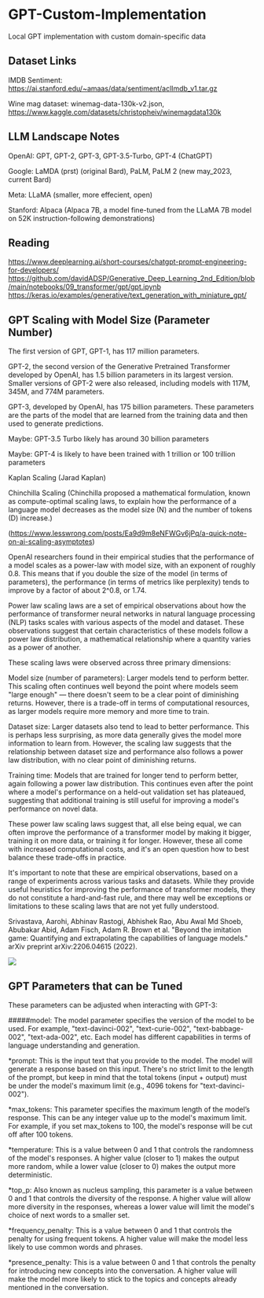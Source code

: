 # GPT-Custom-Implementation
Local GPT implementation with custom domain-specific data

## Dataset Links

IMDB Sentiment: https://ai.stanford.edu/~amaas/data/sentiment/aclImdb_v1.tar.gz

Wine mag dataset: winemag-data-130k-v2.json, https://www.kaggle.com/datasets/christopheiv/winemagdata130k

## LLM Landscape Notes

OpenAI: GPT, GPT-2, GPT-3, GPT-3.5-Turbo, GPT-4 (ChatGPT)

Google: LaMDA (prst) (original Bard), PaLM, PaLM 2 (new may_2023, current Bard)

Meta: LLaMA (smaller, more effecient, open)

Stanford: Alpaca (Alpaca 7B, a model fine-tuned from the LLaMA 7B model on 52K instruction-following demonstrations)

## Reading

https://www.deeplearning.ai/short-courses/chatgpt-prompt-engineering-for-developers/
https://github.com/davidADSP/Generative_Deep_Learning_2nd_Edition/blob/main/notebooks/09_transformer/gpt/gpt.ipynb
https://keras.io/examples/generative/text_generation_with_miniature_gpt/

## GPT Scaling with Model Size (Parameter Number)

The first version of GPT, GPT-1, has 117 million parameters. 

GPT-2, the second version of the Generative Pretrained Transformer developed by OpenAI, has 1.5 billion parameters in its largest version. Smaller versions of GPT-2 were also released, including models with 117M, 345M, and 774M parameters.

GPT-3, developed by OpenAI, has 175 billion parameters. These parameters are the parts of the model that are learned from the training data and then used to generate predictions.

Maybe: GPT-3.5 Turbo likely has around 30 billion parameters

Maybe: GPT-4 is likely to have been trained with 1 trillion or 100 trillion parameters

Kaplan Scaling (Jarad Kaplan)

Chinchilla Scaling (Chinchilla proposed a mathematical formulation, known as compute-optimal scaling laws, to explain how the performance of a language model decreases as the model size (N) and the number of tokens (D) increase.)

(https://www.lesswrong.com/posts/Ea9d9m8eNFWGv6jPq/a-quick-note-on-ai-scaling-asymptotes)

OpenAI researchers found in their empirical studies that the performance of a model scales as a power-law with model size, with an exponent of roughly 0.8. This means that if you double the size of the model (in terms of parameters), the performance (in terms of metrics like perplexity) tends to improve by a factor of about 2^0.8, or 1.74.

Power law scaling laws are a set of empirical observations about how the performance of transformer neural networks in natural language processing (NLP) tasks scales with various aspects of the model and dataset. These observations suggest that certain characteristics of these models follow a power law distribution, a mathematical relationship where a quantity varies as a power of another.

These scaling laws were observed across three primary dimensions:

Model size (number of parameters): Larger models tend to perform better. This scaling often continues well beyond the point where models seem "large enough" — there doesn't seem to be a clear point of diminishing returns. However, there is a trade-off in terms of computational resources, as larger models require more memory and more time to train.

Dataset size: Larger datasets also tend to lead to better performance. This is perhaps less surprising, as more data generally gives the model more information to learn from. However, the scaling law suggests that the relationship between dataset size and performance also follows a power law distribution, with no clear point of diminishing returns.

Training time: Models that are trained for longer tend to perform better, again following a power law distribution. This continues even after the point where a model's performance on a held-out validation set has plateaued, suggesting that additional training is still useful for improving a model's performance on novel data.

These power law scaling laws suggest that, all else being equal, we can often improve the performance of a transformer model by making it bigger, training it on more data, or training it for longer. However, these all come with increased computational costs, and it's an open question how to best balance these trade-offs in practice.

It's important to note that these are empirical observations, based on a range of experiments across various tasks and datasets. While they provide useful heuristics for improving the performance of transformer models, they do not constitute a hard-and-fast rule, and there may well be exceptions or limitations to these scaling laws that are not yet fully understood.

Srivastava, Aarohi, Abhinav Rastogi, Abhishek Rao, Abu Awal Md Shoeb, Abubakar Abid, Adam Fisch, Adam R. Brown et al. "Beyond the imitation game: Quantifying and extrapolating the capabilities of language models." arXiv preprint arXiv:2206.04615 (2022).

![](img/pic_arduino_nano.png)


## GPT Parameters that can be Tuned

These parameters can be adjusted when interacting with GPT-3:

#####model: The model parameter specifies the version of the model to be used. For example, "text-davinci-002", "text-curie-002", "text-babbage-002", "text-ada-002", etc. Each model has different capabilities in terms of language understanding and generation.

*prompt: This is the input text that you provide to the model. The model will generate a response based on this input. There's no strict limit to the length of the prompt, but keep in mind that the total tokens (input + output) must be under the model's maximum limit (e.g., 4096 tokens for "text-davinci-002").

*max_tokens: This parameter specifies the maximum length of the model’s response. This can be any integer value up to the model's maximum limit. For example, if you set max_tokens to 100, the model's response will be cut off after 100 tokens.

*temperature: This is a value between 0 and 1 that controls the randomness of the model's responses. A higher value (closer to 1) makes the output more random, while a lower value (closer to 0) makes the output more deterministic.

*top_p: Also known as nucleus sampling, this parameter is a value between 0 and 1 that controls the diversity of the response. A higher value will allow more diversity in the responses, whereas a lower value will limit the model's choice of next words to a smaller set.

*frequency_penalty: This is a value between 0 and 1 that controls the penalty for using frequent tokens. A higher value will make the model less likely to use common words and phrases.

*presence_penalty: This is a value between 0 and 1 that controls the penalty for introducing new concepts into the conversation. A higher value will make the model more likely to stick to the topics and concepts already mentioned in the conversation.
